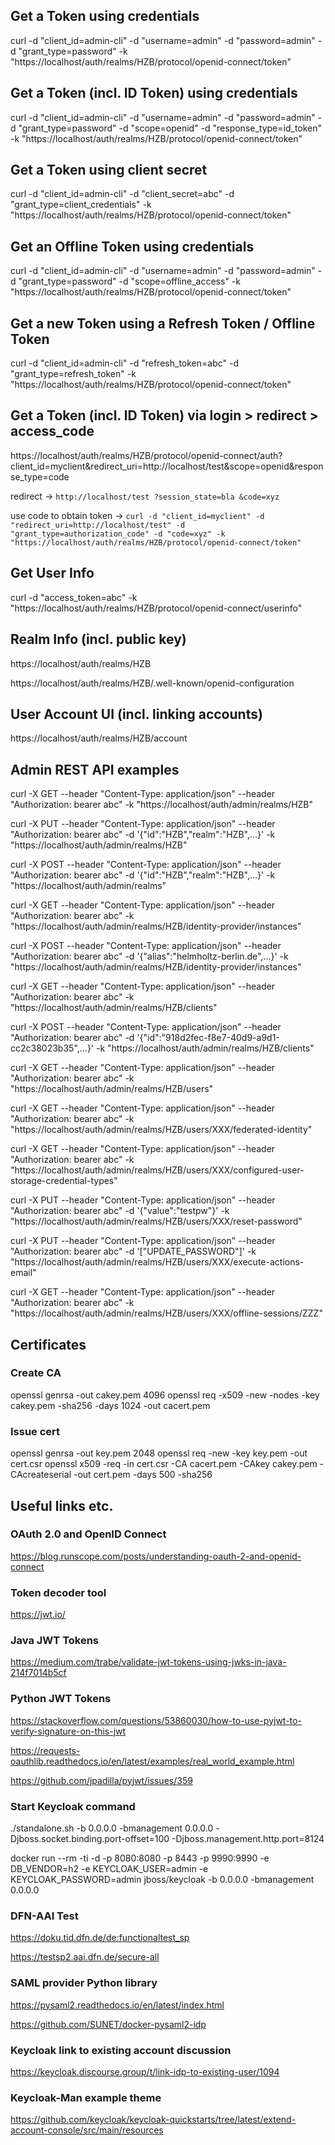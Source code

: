 
## Get a Token using credentials

curl -d "client_id=admin-cli" -d "username=admin" -d "password=admin" -d "grant_type=password" -k "https://localhost/auth/realms/HZB/protocol/openid-connect/token"



## Get a Token (incl. ID Token) using credentials

curl -d "client_id=admin-cli" -d "username=admin" -d "password=admin" -d "grant_type=password" -d "scope=openid" -d "response_type=id_token" -k "https://localhost/auth/realms/HZB/protocol/openid-connect/token"



## Get a Token using client secret

curl -d "client_id=admin-cli" -d "client_secret=abc" -d "grant_type=client_credentials" -k "https://localhost/auth/realms/HZB/protocol/openid-connect/token"



## Get an Offline Token using credentials

curl -d "client_id=admin-cli" -d "username=admin" -d "password=admin" -d "grant_type=password" -d "scope=offline_access" -k "https://localhost/auth/realms/HZB/protocol/openid-connect/token"



## Get a new Token using a Refresh Token / Offline Token

curl -d "client_id=admin-cli" -d "refresh_token=abc" -d "grant_type=refresh_token" -k "https://localhost/auth/realms/HZB/protocol/openid-connect/token"



## Get a Token (incl. ID Token) via login > redirect > access_code

https://localhost/auth/realms/HZB/protocol/openid-connect/auth?client_id=myclient&redirect_uri=http://localhost/test&scope=openid&response_type=code

redirect -> ``http://localhost/test
              ?session_state=bla
              &code=xyz``

use code to obtain token -> 
``curl -d "client_id=myclient" -d "redirect_uri=http://localhost/test" -d "grant_type=authorization_code" -d "code=xyz" -k "https://localhost/auth/realms/HZB/protocol/openid-connect/token"``



## Get User Info

curl -d "access_token=abc" -k "https://localhost/auth/realms/HZB/protocol/openid-connect/userinfo"



## Realm Info (incl. public key)

https://localhost/auth/realms/HZB

https://localhost/auth/realms/HZB/.well-known/openid-configuration



## User Account UI (incl. linking accounts)

https://localhost/auth/realms/HZB/account



## Admin REST API examples

curl -X GET --header "Content-Type: application/json" --header "Authorization: bearer abc" -k "https://localhost/auth/admin/realms/HZB"

curl -X PUT --header "Content-Type: application/json" --header "Authorization: bearer abc" -d '{"id":"HZB","realm":"HZB",...}' -k "https://localhost/auth/admin/realms/HZB"

curl -X POST --header "Content-Type: application/json" --header "Authorization: bearer abc" -d '{"id":"HZB","realm":"HZB",...}' -k "https://localhost/auth/admin/realms"

curl -X GET --header "Content-Type: application/json" --header "Authorization: bearer abc" -k "https://localhost/auth/admin/realms/HZB/identity-provider/instances"

curl -X POST --header "Content-Type: application/json" --header "Authorization: bearer abc" -d '{"alias":"helmholtz-berlin.de",...}' -k "https://localhost/auth/admin/realms/HZB/identity-provider/instances"

curl -X GET --header "Content-Type: application/json" --header "Authorization: bearer abc" -k "https://localhost/auth/admin/realms/HZB/clients"

curl -X POST --header "Content-Type: application/json" --header "Authorization: bearer abc" -d '{"id":"918d2fec-f8e7-40d9-a9d1-cc2c38023b35",...}' -k "https://localhost/auth/admin/realms/HZB/clients"

curl -X GET --header "Content-Type: application/json" --header "Authorization: bearer abc" -k "https://localhost/auth/admin/realms/HZB/users"

curl -X GET --header "Content-Type: application/json" --header "Authorization: bearer abc" -k "https://localhost/auth/admin/realms/HZB/users/XXX/federated-identity"

curl -X GET --header "Content-Type: application/json" --header "Authorization: bearer abc" -k "https://localhost/auth/admin/realms/HZB/users/XXX/configured-user-storage-credential-types"

curl -X PUT --header "Content-Type: application/json" --header "Authorization: bearer abc" -d '{"value":"testpw"}' -k "https://localhost/auth/admin/realms/HZB/users/XXX/reset-password"

curl -X PUT --header "Content-Type: application/json" --header "Authorization: bearer abc" -d '["UPDATE_PASSWORD"]' -k "https://localhost/auth/admin/realms/HZB/users/XXX/execute-actions-email"

curl -X GET --header "Content-Type: application/json" --header "Authorization: bearer abc" -k "https://localhost/auth/admin/realms/HZB/users/XXX/offline-sessions/ZZZ"





## Certificates

### Create CA

openssl genrsa -out cakey.pem 4096
openssl req -x509 -new -nodes -key cakey.pem -sha256 -days 1024 -out cacert.pem

### Issue cert

openssl genrsa -out key.pem 2048
openssl req -new -key key.pem -out cert.csr
openssl x509 -req -in cert.csr -CA cacert.pem -CAkey cakey.pem -CAcreateserial -out cert.pem -days 500 -sha256





## Useful links etc.

### OAuth 2.0 and OpenID Connect
https://blog.runscope.com/posts/understanding-oauth-2-and-openid-connect

### Token decoder tool
https://jwt.io/

### Java JWT Tokens
https://medium.com/trabe/validate-jwt-tokens-using-jwks-in-java-214f7014b5cf

### Python JWT Tokens
https://stackoverflow.com/questions/53860030/how-to-use-pyjwt-to-verify-signature-on-this-jwt

https://requests-oauthlib.readthedocs.io/en/latest/examples/real_world_example.html

https://github.com/jpadilla/pyjwt/issues/359

### Start Keycloak command
./standalone.sh -b 0.0.0.0 -bmanagement 0.0.0.0 -Djboss.socket.binding.port-offset=100 -Djboss.management.http.port=8124

docker run --rm -ti -d -p 8080:8080 -p 8443 -p 9990:9990 -e DB_VENDOR=h2 -e KEYCLOAK_USER=admin -e KEYCLOAK_PASSWORD=admin jboss/keycloak -b 0.0.0.0 -bmanagement 0.0.0.0

### DFN-AAI Test
https://doku.tid.dfn.de/de:functionaltest_sp

https://testsp2.aai.dfn.de/secure-all

### SAML provider Python library
https://pysaml2.readthedocs.io/en/latest/index.html

https://github.com/SUNET/docker-pysaml2-idp

### Keycloak link to existing account discussion
https://keycloak.discourse.group/t/link-idp-to-existing-user/1094

### Keycloak-Man example theme
https://github.com/keycloak/keycloak-quickstarts/tree/latest/extend-account-console/src/main/resources
